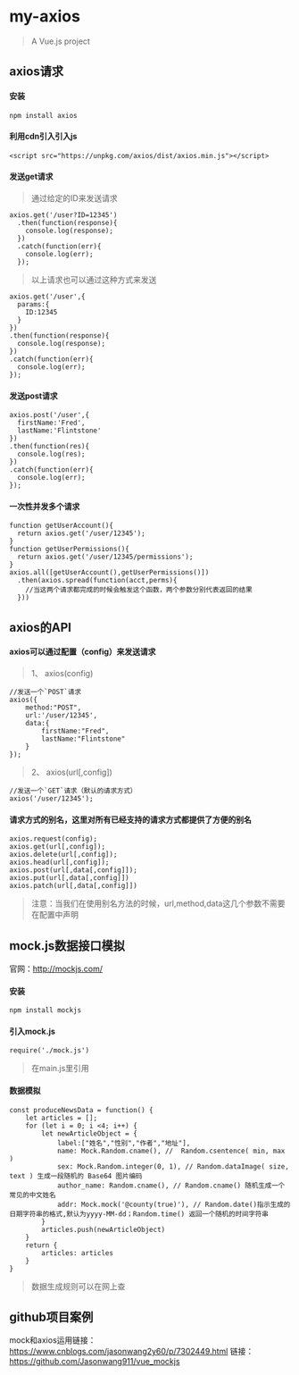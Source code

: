 # my-axios

> A Vue.js project

## axios请求

#### 安装
	npm install axios
#### 利用cdn引入引入js
	<script src="https://unpkg.com/axios/dist/axios.min.js"></script>
#### 发送get请求
> 通过给定的ID来发送请求

	axios.get('/user?ID=12345')
	  .then(function(response){
	    console.log(response);
	  })
	  .catch(function(err){
	    console.log(err);
	  });
> 以上请求也可以通过这种方式来发送

	axios.get('/user',{
	  params:{
	    ID:12345
	  }
	})
	.then(function(response){
	  console.log(response);
	})
	.catch(function(err){
	  console.log(err);
	});
#### 发送post请求
	axios.post('/user',{
	  firstName:'Fred',
	  lastName:'Flintstone'
	})
	.then(function(res){
	  console.log(res);
	})
	.catch(function(err){
	  console.log(err);
	});
#### 一次性并发多个请求
	function getUserAccount(){
	  return axios.get('/user/12345');
	}
	function getUserPermissions(){
	  return axios.get('/user/12345/permissions');
	}
	axios.all([getUserAccount(),getUserPermissions()])
	  .then(axios.spread(function(acct,perms){
	    //当这两个请求都完成的时候会触发这个函数，两个参数分别代表返回的结果
	  }))
## axios的API
#### axios可以通过配置（config）来发送请求
> 1、 axios(config)

	//发送一个`POST`请求
	axios({
	    method:"POST",
	    url:'/user/12345',
	    data:{
	        firstName:"Fred",
	        lastName:"Flintstone"
	    }
	});
> 2、 axios(url[,config])

	//发送一个`GET`请求（默认的请求方式）
	axios('/user/12345');
#### 请求方式的别名，这里对所有已经支持的请求方式都提供了方便的别名
	axios.request(config);
	axios.get(url[,config]);
	axios.delete(url[,config]);
	axios.head(url[,config]);
	axios.post(url[,data[,config]]);
	axios.put(url[,data[,config]])
	axios.patch(url[,data[,config]])

> 注意：当我们在使用别名方法的时候，url,method,data这几个参数不需要在配置中声明
## mock.js数据接口模拟

官网：http://mockjs.com/

#### 安装
	npm install mockjs
#### 引入mock.js
	require('./mock.js')
> 在main.js里引用

#### 数据模拟
	const produceNewsData = function() {
		let articles = [];
		for (let i = 0; i <4; i++) {
			let newArticleObject = {
				label:["姓名","性别","作者","地址"],
				name: Mock.Random.cname(), //  Random.csentence( min, max )
				sex: Mock.Random.integer(0, 1), // Random.dataImage( size, text ) 生成一段随机的 Base64 图片编码
				author_name: Random.cname(), // Random.cname() 随机生成一个常见的中文姓名
				addr: Mock.mock('@county(true)'), // Random.date()指示生成的日期字符串的格式,默认为yyyy-MM-dd；Random.time() 返回一个随机的时间字符串
			}
			articles.push(newArticleObject)
		}
		return {
			articles: articles
		}
	}
> 数据生成规则可以在网上查

## github项目案例

mock和axios运用链接：https://www.cnblogs.com/jasonwang2y60/p/7302449.html
链接：https://github.com/Jasonwang911/vue_mockjs

	